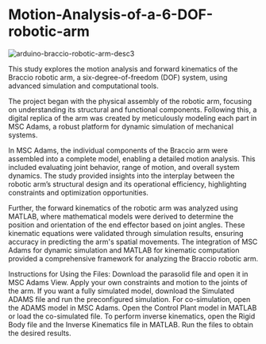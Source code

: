 # Motion-Analysis-of-a-6-DOF-robotic-arm

![arduino-braccio-robotic-arm-desc3](https://github.com/user-attachments/assets/44d21fcd-ee06-4c96-88ba-7a19f9c3410a)

This study explores the motion analysis and forward kinematics of the Braccio robotic arm, a six-degree-of-freedom (DOF) system, using advanced simulation and computational tools.

The project began with the physical assembly of the robotic arm, focusing on understanding its structural and functional components. Following this, a digital replica of the arm was created by meticulously modeling each part in MSC Adams, a robust platform for dynamic simulation of mechanical systems.

In MSC Adams, the individual components of the Braccio arm were assembled into a complete model, enabling a detailed motion analysis. This included evaluating joint behavior, range of motion, and overall system dynamics. The study provided insights into the interplay between the robotic arm’s structural design and its operational efficiency, highlighting constraints and optimization opportunities.

Further, the forward kinematics of the robotic arm was analyzed using MATLAB, where mathematical models were derived to determine the position and orientation of the end effector based on joint angles. These kinematic equations were validated through simulation results, ensuring accuracy in predicting the arm's spatial movements. The integration of MSC Adams for dynamic simulation and MATLAB for kinematic computation provided a comprehensive framework for analyzing the Braccio robotic arm.

Instructions for Using the Files:
Download the parasolid file and open it in MSC Adams View.
Apply your own constraints and motion to the joints of the arm.
If you want a fully simulated model, download the Simulated ADAMS file and run the preconfigured simulation.
For co-simulation, open the ADAMS model in MSC Adams.
Open the Control Plant model in MATLAB or load the co-simulated file.
To perform inverse kinematics, open the Rigid Body file and the Inverse Kinematics file in MATLAB.
Run the files to obtain the desired results.
